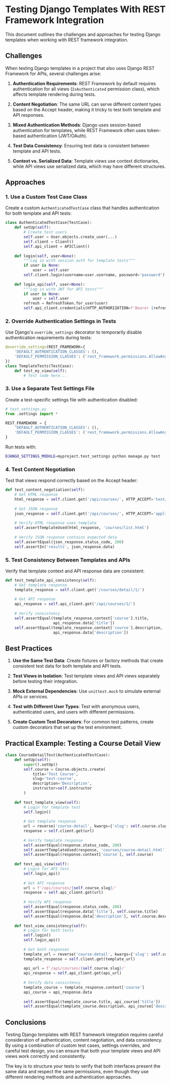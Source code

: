 # Testing Django Templates With REST Framework Integration

This document outlines the challenges and approaches for testing Django templates when working with REST framework integration.

## Challenges

When testing Django templates in a project that also uses Django REST Framework for APIs, several challenges arise:

1. **Authentication Requirements**: REST Framework by default requires authentication for all views (`IsAuthenticated` permission class), which affects template rendering during tests.

2. **Content Negotiation**: The same URL can serve different content types based on the Accept header, making it tricky to test both template and API responses.

3. **Mixed Authentication Methods**: Django uses session-based authentication for templates, while REST Framework often uses token-based authentication (JWT/OAuth).

4. **Test Data Consistency**: Ensuring test data is consistent between template and API tests.

5. **Context vs. Serialized Data**: Template views use context dictionaries, while API views use serialized data, which may have different structures.

## Approaches

### 1. Use a Custom Test Case Class

Create a custom `AuthenticatedTestCase` class that handles authentication for both template and API tests:

```python
class AuthenticatedTestCase(TestCase):
    def setUp(self):
        # Create test users
        self.user = User.objects.create_user(...)
        self.client = Client()
        self.api_client = APIClient()
        
    def login(self, user=None):
        """Log in with session auth for template tests"""
        if user is None:
            user = self.user
        self.client.login(username=user.username, password='password')
    
    def login_api(self, user=None):
        """Log in with JWT for API tests"""
        if user is None:
            user = self.user
        refresh = RefreshToken.for_user(user)
        self.api_client.credentials(HTTP_AUTHORIZATION=f'Bearer {refresh.access_token}')
```

### 2. Override Authentication Settings in Tests

Use Django's `override_settings` decorator to temporarily disable authentication requirements during tests:

```python
@override_settings(REST_FRAMEWORK={
    'DEFAULT_AUTHENTICATION_CLASSES': (),
    'DEFAULT_PERMISSION_CLASSES': ('rest_framework.permissions.AllowAny',),
})
class TemplateTests(TestCase):
    def test_my_view(self):
        # Test code here...
```

### 3. Use a Separate Test Settings File

Create a test-specific settings file with authentication disabled:

```python
# test_settings.py
from .settings import *

REST_FRAMEWORK = {
    'DEFAULT_AUTHENTICATION_CLASSES': (),
    'DEFAULT_PERMISSION_CLASSES': ('rest_framework.permissions.AllowAny',),
}
```

Run tests with:

```bash
DJANGO_SETTINGS_MODULE=myproject.test_settings python manage.py test
```

### 4. Test Content Negotiation

Test that views respond correctly based on the Accept header:

```python
def test_content_negotiation(self):
    # Get HTML response
    html_response = self.client.get('/api/courses/', HTTP_ACCEPT='text/html')
    
    # Get JSON response
    json_response = self.client.get('/api/courses/', HTTP_ACCEPT='application/json')
    
    # Verify HTML response uses template
    self.assertTemplateUsed(html_response, 'courses/list.html')
    
    # Verify JSON response contains expected data
    self.assertEqual(json_response.status_code, 200)
    self.assertIn('results', json_response.data)
```

### 5. Test Consistency Between Templates and APIs

Verify that template context and API response data are consistent:

```python
def test_template_api_consistency(self):
    # Get template response
    template_response = self.client.get('/courses/detail/1/')
    
    # Get API response
    api_response = self.api_client.get('/api/courses/1/')
    
    # Verify consistency
    self.assertEqual(template_response.context['course'].title, 
                     api_response.data['title'])
    self.assertEqual(template_response.context['course'].description, 
                     api_response.data['description'])
```

## Best Practices

1. **Use the Same Test Data**: Create fixtures or factory methods that create consistent test data for both template and API tests.

2. **Test Views in Isolation**: Test template views and API views separately before testing their integration.

3. **Mock External Dependencies**: Use `unittest.mock` to simulate external APIs or services.

4. **Test with Different User Types**: Test with anonymous users, authenticated users, and users with different permissions.

5. **Create Custom Test Decorators**: For common test patterns, create custom decorators that set up the test environment.

## Practical Example: Testing a Course Detail View

```python
class CourseDetailTest(AuthenticatedTestCase):
    def setUp(self):
        super().setUp()
        self.course = Course.objects.create(
            title='Test Course',
            slug='test-course',
            description='Description',
            instructor=self.instructor
        )
    
    def test_template_view(self):
        # Login for template test
        self.login()
        
        # Get template response
        url = reverse('course-detail', kwargs={'slug': self.course.slug})
        response = self.client.get(url)
        
        # Verify template response
        self.assertEqual(response.status_code, 200)
        self.assertTemplateUsed(response, 'courses/course-detail.html')
        self.assertEqual(response.context['course'], self.course)
    
    def test_api_view(self):
        # Login for API test
        self.login_api()
        
        # Get API response
        url = f'/api/courses/{self.course.slug}/'
        response = self.api_client.get(url)
        
        # Verify API response
        self.assertEqual(response.status_code, 200)
        self.assertEqual(response.data['title'], self.course.title)
        self.assertEqual(response.data['description'], self.course.description)
    
    def test_view_consistency(self):
        # Login for both tests
        self.login()
        self.login_api()
        
        # Get both responses
        template_url = reverse('course-detail', kwargs={'slug': self.course.slug})
        template_response = self.client.get(template_url)
        
        api_url = f'/api/courses/{self.course.slug}/'
        api_response = self.api_client.get(api_url)
        
        # Verify data consistency
        template_course = template_response.context['course']
        api_course = api_response.data
        
        self.assertEqual(template_course.title, api_course['title'])
        self.assertEqual(template_course.description, api_course['description'])
```

## Conclusions

Testing Django templates with REST framework integration requires careful consideration of authentication, content negotiation, and data consistency. By using a combination of custom test cases, settings overrides, and careful test design, you can ensure that both your template views and API views work correctly and consistently.

The key is to structure your tests to verify that both interfaces present the same data and respect the same permissions, even though they use different rendering methods and authentication approaches.
